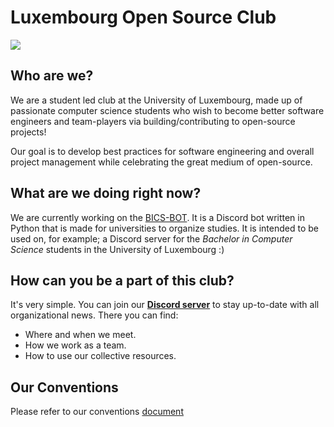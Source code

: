 # Luxembourg Open Source Club 
![](https://media.giphy.com/media/Nx0rz3jtxtEre/giphy.gif)

## Who are we?
We are a student led club at the University of Luxembourg, made up of passionate computer science students who wish to become better software engineers and team-players via building/contributing to open-source projects!

Our goal is to develop best practices for software engineering and overall project management while celebrating the great medium of open-source.

## What are we doing right now?
We are currently working on the [BICS-BOT](https://github.com/Luxembourg-Open-Source-Club/BICS-BOT). It is a Discord bot written in Python that is made for universities to organize studies. It is intended to be used on, for example; a Discord server for the _Bachelor in Computer Science_ students in the University of Luxembourg :)

## How can you be a part of this club?
It's very simple. You can join our [**Discord server**](https://discord.gg/Ya7Xft2dHx) to stay up-to-date with all organizational news. There you can find:
- Where and when we meet.
- How we work as a team.
- How to use our collective resources.

## Our Conventions
Please refer to our conventions [document](./../CONVENTIONS.md)
